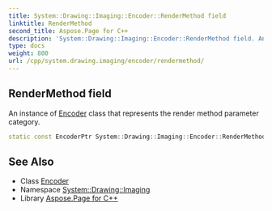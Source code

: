 ```yaml
---
title: System::Drawing::Imaging::Encoder::RenderMethod field
linktitle: RenderMethod
second_title: Aspose.Page for C++
description: 'System::Drawing::Imaging::Encoder::RenderMethod field. An instance of Encoder class that represents the render method parameter category in C++.'
type: docs
weight: 800
url: /cpp/system.drawing.imaging/encoder/rendermethod/
---
```

## RenderMethod field


An instance of [Encoder](../) class that represents the render method parameter category.

```cpp
static const EncoderPtr System::Drawing::Imaging::Encoder::RenderMethod
```

## See Also

* Class [Encoder](../)
* Namespace [System::Drawing::Imaging](../../)
* Library [Aspose.Page for C++](../../../)
